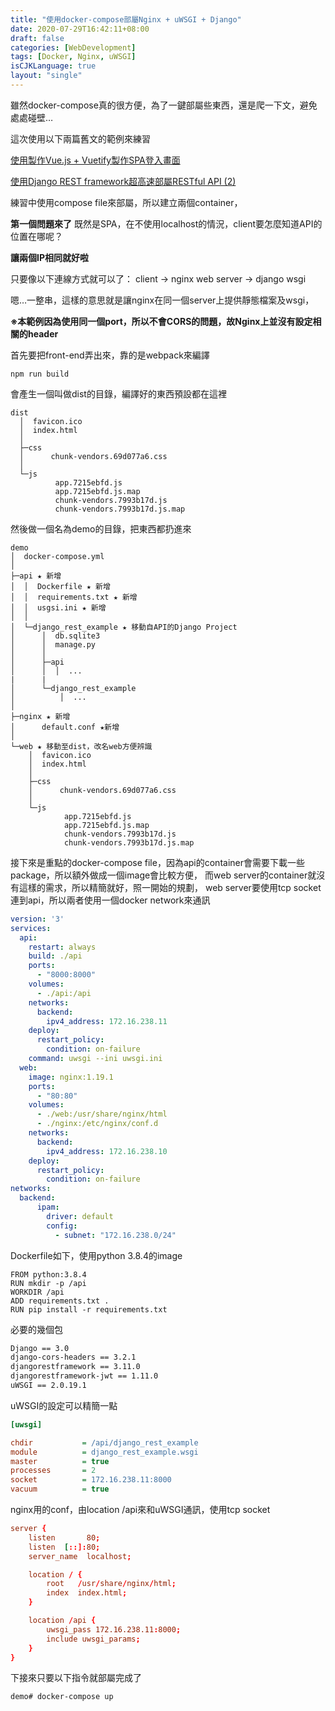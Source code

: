 ```yaml
---
title: "使用docker-compose部屬Nginx + uWSGI + Django"
date: 2020-07-29T16:42:11+08:00
draft: false
categories: [WebDevelopment]
tags: [Docker, Nginx, uWSGI]
isCJKLanguage: true
layout: "single"
---
```

雖然docker-compose真的很方便，為了一鍵部屬些東西，還是爬一下文，避免處處碰壁…
  
這次使用以下兩篇舊文的範例來練習

<!--more-->
[使用製作Vue.js + Vuetify製作SPA登入畫面](https://mikanbearer.github.io/myblog/posts/202007262314/)

[使用Django REST framework超高速部屬RESTful API (2)](https://mikanbearer.github.io/myblog/posts/202007201501/)


練習中使用compose file來部屬，所以建立兩個container，
  
**第一個問題來了** 
既然是SPA，在不使用localhost的情況，client要怎麼知道API的位置在哪呢？
  
**讓兩個IP相同就好啦**
  
只要像以下連線方式就可以了：
client → nginx web server → django wsgi
  
嗯…一整串，這樣的意思就是讓nginx在同一個server上提供靜態檔案及wsgi，
  
**※本範例因為使用同一個port，所以不會CORS的問題，故Nginx上並沒有設定相關的header**
  
首先要把front-end弄出來，靠的是webpack來編譯
```
npm run build
```
會產生一個叫做dist的目錄，編譯好的東西預設都在這裡
```
dist
  │  favicon.ico
  │  index.html
  │
  ├─css
  │      chunk-vendors.69d077a6.css
  │
  └─js
          app.7215ebfd.js
          app.7215ebfd.js.map
          chunk-vendors.7993b17d.js
          chunk-vendors.7993b17d.js.map
```
然後做一個名為demo的目錄，把東西都扔進來
```
demo
│  docker-compose.yml
│
├─api ★ 新增
│  │  Dockerfile ★ 新增
│  │  requirements.txt ★ 新增
│  │  usgsi.ini ★ 新增
│  │
│  └─django_rest_example ★ 移動自API的Django Project
│      │  db.sqlite3
│      │  manage.py
│      │
│      ├─api
│      │  │  ...
|      |
│      └─django_rest_example
│          │  ...
│
├─nginx ★ 新增
│      default.conf ★新增
│
└─web ★ 移動至dist，改名web方便辨識
    │  favicon.ico
    │  index.html
    │
    ├─css
    │      chunk-vendors.69d077a6.css
    │
    └─js
            app.7215ebfd.js
            app.7215ebfd.js.map
            chunk-vendors.7993b17d.js
            chunk-vendors.7993b17d.js.map

```
接下來是重點的docker-compose file，因為api的container會需要下載一些package，所以額外做成一個image會比較方便，
而web server的container就沒有這樣的需求，所以精簡就好，照一開始的規劃，
web server要使用tcp socket連到api，所以兩者使用一個docker network來通訊
```:docker-compose.yml  {linenos=table, linenostart=1}
version: '3'
services:
  api:
    restart: always
    build: ./api
    ports:
      - "8000:8000"
    volumes:
      - ./api:/api
    networks:
      backend:
        ipv4_address: 172.16.238.11
    deploy:
      restart_policy:
        condition: on-failure
    command: uwsgi --ini uwsgi.ini
  web:
    image: nginx:1.19.1
    ports:
      - "80:80"
    volumes:
      - ./web:/usr/share/nginx/html
      - ./nginx:/etc/nginx/conf.d
    networks:
      backend:
        ipv4_address: 172.16.238.10
    deploy:
      restart_policy:
        condition: on-failure
networks:
  backend: 
      ipam:
        driver: default
        config:
          - subnet: "172.16.238.0/24"
```
Dockerfile如下，使用python 3.8.4的image
```:api/Dockerfile {linenos=table, linenostart=1}
FROM python:3.8.4
RUN mkdir -p /api
WORKDIR /api
ADD requirements.txt .
RUN pip install -r requirements.txt
```
必要的幾個包
```requirements.txt
Django == 3.0
django-cors-headers == 3.2.1
djangorestframework == 3.11.0
djangorestframework-jwt == 1.11.0
uWSGI == 2.0.19.1
```
uWSGI的設定可以精簡一點
```:api/uwsgi.ini {linenos=table, linenostart=1}
[uwsgi]

chdir           = /api/django_rest_example
module          = django_rest_example.wsgi
master          = true
processes       = 2
socket          = 172.16.238.11:8000 
vacuum          = true
```
nginx用的conf，由location /api來和uWSGI通訊，使用tcp socket
```:nginx/default.conf {linenos=table, linenostart=1}
server {
    listen       80;
    listen  [::]:80;
    server_name  localhost;

    location / {
        root   /usr/share/nginx/html;
        index  index.html;
    }

    location /api {
        uwsgi_pass 172.16.238.11:8000;
        include uwsgi_params;
    }
}
```
下接來只要以下指令就部屬完成了
```
demo# docker-compose up
```